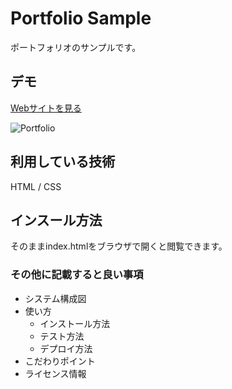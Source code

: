 Portfolio Sample
====

ポートフォリオのサンプルです。

## デモ
[Webサイトを見る](https://js-tech.herokuapp.com/)

![Portfolio](https://user-images.githubusercontent.com/85295583/121031672-8653a900-c7e5-11eb-9064-4baa8875821b.JPG)

## 利用している技術
HTML / CSS
## インスール方法
そのままindex.htmlをブラウザで開くと閲覧できます。

### その他に記載すると良い事項
* システム構成図
* 使い方
    * インストール方法
    * テスト方法
    * デプロイ方法
* こだわりポイント
* ライセンス情報



